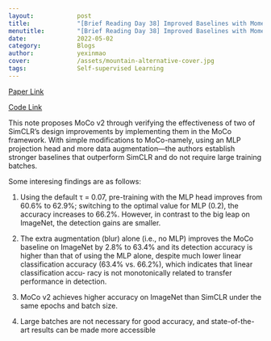 ```yaml
---
layout:            post
title:             "[Brief Reading Day 38] Improved Baselines with Momentum Contrastive Learning"
menutitle:         "[Brief Reading Day 38] Improved Baselines with Momentum Contrastive Learning"
date:              2022-05-02
category:          Blogs
author:            yexinmao
cover:             /assets/mountain-alternative-cover.jpg
tags:              Self-supervised Learning
---
```


[Paper Link](https://arxiv.org/pdf/2003.04297)

[Code Link](https://github.com/facebookresearch/moco)

This note proposes MoCo v2 through verifying the effectiveness of two of SimCLR’s design improvements by implementing them in the MoCo framework. With simple modifications to MoCo-namely, using an MLP projection head and more data augmentation—the authors establish stronger baselines that outperform SimCLR and do not require large training batches.

Some interesing findings are as follows:

1. Using the default τ = 0.07, pre-training with the MLP head improves from 60.6% to 62.9%; switching to the optimal value for MLP (0.2), the accuracy increases to 66.2%. However, in contrast to the big leap on ImageNet, the detection gains are smaller.

2. The extra augmentation (blur) alone (i.e., no MLP) improves the MoCo baseline on ImageNet by 2.8% to 63.4% and its detection accuracy is higher than that of using the MLP alone, despite much lower linear classification accuracy (63.4% vs. 66.2%), which indicates that linear classification accu- racy is not monotonically related to transfer performance in detection.

3. MoCo v2 achieves higher accuracy on ImageNet than SimCLR under the same epochs and batch size.

4. Large batches are not necessary for good accuracy, and state-of-the-art results can be made more accessible



